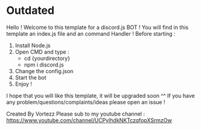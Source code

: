 # Outdated

Hello !
Welcome to this template for a discord.js BOT ! You will find in this template an index.js file and an command Handler !
Before starting :
1) Install Node.js
2) Open CMD and type :
    - cd {yourdirectory}
    - npm i discord.js
3) Change the config.json
4) Start the bot
5) Enjoy !

I hope that you will like this template, it will be upgraded soon ^^
If you have any problem/questions/complaints/ideas please open an issue !

Created By Vortezz
Please sub to my youtube channel : https://www.youtube.com/channel/UCPyIhdkNKTczqfopXSrmzOw
